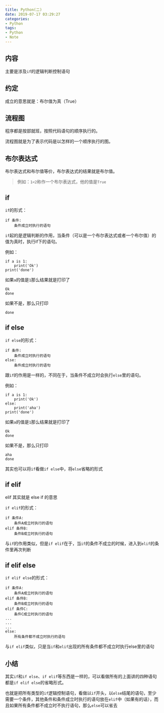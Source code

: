 ```yaml
---
title: Python(二)
date: 2019-07-17 03:29:27
categories:
- Python
tags:
- Python
- Note
---
```

## 内容

主要是涉及`if`的逻辑判断控制语句

## 约定

成立的意思就是：布尔值为真（True）

## 流程图

程序都是按部就班，按照代码语句的顺序执行的。

流程图就是为了表示代码是以怎样的一个顺序执行的图。

## 布尔表达式

布尔表达式和布尔值等价，布尔表达式的结果就是布尔值。

> 例如：`1<2`称作一个布尔表达式，他的值是`True`

## if

`if`的形式：

```
if 条件:
    条件成立时执行的语句
```

`if`起的是逻辑判断的作用，当条件（可以是一个布尔表达式或者一个布尔值）的值为真时，执行if下的语句。

例如：

```
if a is 1:
    print('Ok')
print('done')
```
如果`a`的值是`1`那么结果就是打印了
```
Ok
done
```
如果不是，那么只打印
```
done
```

## if else

`if else`的形式：

```
if 条件:
    条件成立时执行的语句
else:
    条件成立时执行的语句
```

跟`if`的作用是一样的，不同在于，当条件不成立时会执行`else`里的语句。

例如：

```
if a is 1:
    print('Ok')
else:
    print('aha')
print('done')
```
如果`a`的值是`1`那么结果就是打印了
```
Ok
done
```
如果不是，那么只打印
```
aha
done
```
其实也可以将`if`看做`if else`中，将`else`省略的形式

## if elif

elif 其实就是 else if 的意思

`if elif`的形式：
```
if 条件A:
    条件A成立时执行的语句
elif 条件B:
    条件B成立时执行的语句
```

与`if`的作用类似，但是`if elif`在于，当`if`的条件不成立的时候，进入到`elif`的条件里再次判断

## if elif else

`if elif else`的形式：
```
if 条件A:
    条件A成立时执行的语句
elif 条件B:
    条件B成立时执行的语句
elif 条件C:
    条件C成立时执行的语句
...
...
...
else:
    所有条件都不成立时执行的语句
```

与`if elif`类似，只是当`if`和`elif`出现的所有条件都不成立时执行else里的语句

## 小结

其实`if`和`if else`、`if elif`等东西是一样的，可以看做所有的上面讲的四种语句都是`if elif else`的省略形式。

也就是把所有类型的`if`逻辑控制语句，看做以`if`开头，以`else`结尾的语句，至少需要一个条件，其他条件和条件成立时执行的语句放在`elif`中（如果有的话），而且如果所有条件都不成立时不执行语句，那么`else`可以省去
